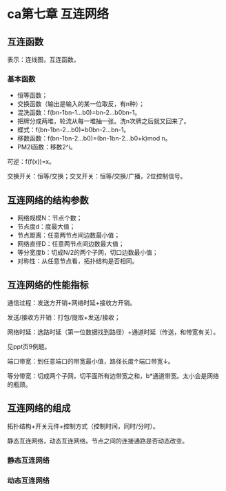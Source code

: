 # ca第七章 互连网络

## 互连函数

表示：连线图，互连函数。

### 基本函数

- 恒等函数；
- 交换函数（输出是输入的某一位取反，有n种）；
- 混洗函数：f(bn-1bn-1...b0)=bn-2...b0bn-1。
- 把牌分成两堆，轮流从每一堆抽一张。洗n次牌之后就又回来了。
- 蝶式：f(bn-1bn-2...b0)=b0bn-2...bn-1。
- 移数函数：f(bn-1bn-2...b0)=(bn-1bn-2...b0+k)mod n。
- PM2I函数：移数2^i。

可逆：f(f(x))=x。

交换开关：恒等/交换；交叉开关：恒等/交换/广播，2位控制信号。

## 互连网络的结构参数

- 网络规模N：节点个数；
- 节点度d：度最大值；
- 节点距离：任意两节点间边数最小值；
- 网络直径D：任意两节点间边数最大值；
- 等分宽度b：切成N/2的两个子网，切口边数最小值；
- 对称性：从任意节点看，拓扑结构是否相同。

## 互连网络的性能指标

通信过程：发送方开销+网络时延+接收方开销。

发送/接收方开销：打包/提取+发送/接收；

网络时延：选路时延（第一位数据找到路径）+通道时延（传送，和带宽有关）。

见ppt页9例题。

端口带宽：到任意端口的带宽最小值，路径长度↑端口带宽↓。

等分带宽：切成两个子网，切平面所有边带宽之和，b*通道带宽。太小会是网络的瓶颈。

## 互连网络的组成

拓扑结构+开关元件+控制方式（控制时间，同时/分时）。

静态互连网络，动态互连网络。节点之间的连接通路是否动态改变。

### 静态互连网络





### 动态互连网络











